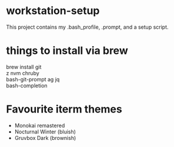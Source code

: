 # workstation-setup

This project contains my .bash_profile, .prompt, and a setup script.

# things to install via brew

brew install git \
 z nvm chruby \
 bash-git-prompt ag jq \
 bash-completion

# Favourite iterm themes

- Monokai remastered
- Nocturnal Winter (bluish)
- Gruvbox Dark (brownish)
